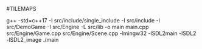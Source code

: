 #TILEMAPS

g++ -std=c++17 -I src/include/single_include -I src/include -I src/DemoGame -I src/Engine -L src/lib -o main main.cpp src/Engine/Game.cpp src/Engine/Scene.cpp -lmingw32 -lSDL2main -lSDL2 -lSDL2_image
./main

